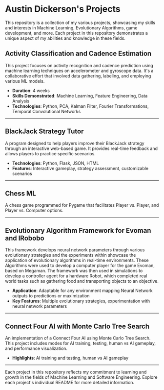 # Austin Dickerson's Projects

This repository is a collection of my various projects, showcasing my skills and interests in Machine Learning, Evolutionary Algorithms, game development, and more. Each project in this repository demonstrates a unique aspect of my abilities and knowledge in these fields.

## Activity Classification and Cadence Estimation
This project focuses on activity recognition and cadence prediction using machine learning techniques on accelerometer and gyroscope data. It's a collaborative effort that involved data gathering, labeling, and employing various ML models.

- **Duration**: 4 weeks
- **Skills Demonstrated**: Machine Learning, Feature Engineering, Data Analysis
- **Technologies**: Python, PCA, Kalman Filter, Fourier Transformations, Temporal Convolutional Networks

---

## BlackJack Strategy Tutor
A program designed to help players improve their BlackJack strategy through an interactive web-based game. It provides real-time feedback and allows players to practice specific scenarios.

- **Technologies**: Python, Flask, JSON, HTML
- **Features**: Interactive gameplay, strategy assessment, customizable scenarios

---

## Chess ML
A chess game programmed for Pygame that facilitates Player vs. Player, and Player vs. Computer options. 

---

## Evolutionary Algorithm Framework for Evoman and IRobobo
This framework develops neural network parameters through various evolutionary strategies and the experiments within showcase the application of evolutionary algorithms in real-time environments. These Algorithms were used to develop a computer player for the game Evoman, based on Megaman. The framework was then used in simulations to develop a controller agent for a hardware Robot, which completed real world tasks such as gathering food and transporting objects to an objective.

- **Application**: Adaptable for any environment mapping Neural Network outputs to predictions or maximization
- **Key Features**: Multiple evolutionary strategies, experimentation with neural network parameters

---

## Connect Four AI with Monte Carlo Tree Search
An implementation of a Connect Four AI using Monte Carlo Tree Search. This project includes modes for AI training, testing, human vs AI gameplay, and performance visualization.

- **Highlights**: AI training and testing, human vs AI gameplay

---

Each project in this repository reflects my commitment to learning and growth in the fields of Machine Learning and Software Engineering. Explore each project's individual README for more detailed information.
